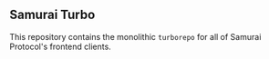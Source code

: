 ## Samurai Turbo

This repository contains the monolithic `turborepo` for all of Samurai Protocol's frontend clients.
